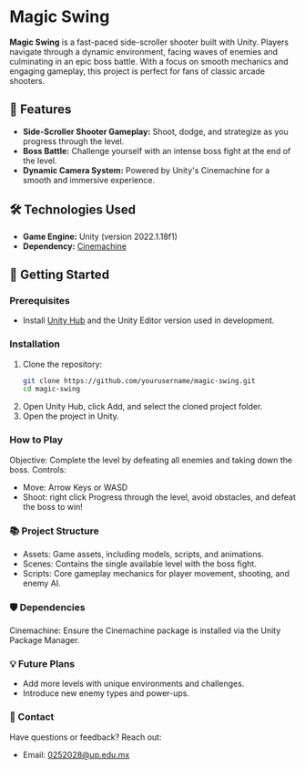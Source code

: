 # Magic Swing

**Magic Swing** is a fast-paced side-scroller shooter built with Unity. Players navigate through a dynamic environment, facing waves of enemies and culminating in an epic boss battle. With a focus on smooth mechanics and engaging gameplay, this project is perfect for fans of classic arcade shooters.

## 🌟 Features
- **Side-Scroller Shooter Gameplay:** Shoot, dodge, and strategize as you progress through the level.
- **Boss Battle:** Challenge yourself with an intense boss fight at the end of the level.
- **Dynamic Camera System:** Powered by Unity's Cinemachine for a smooth and immersive experience.

## 🛠️ Technologies Used
- **Game Engine:** Unity (version 2022.1.18f1)
- **Dependency:** [Cinemachine](https://unity.com/unity/features/editor/art-and-design/cinemachine)

## 🚀 Getting Started

### Prerequisites
- Install [Unity Hub](https://unity.com/unity-hub) and the Unity Editor version used in development.

### Installation
1. Clone the repository:
   ```bash
   git clone https://github.com/yourusername/magic-swing.git
   cd magic-swing

2. Open Unity Hub, click Add, and select the cloned project folder.
3. Open the project in Unity.


### How to Play
Objective: Complete the level by defeating all enemies and taking down the boss.
Controls:
- Move: Arrow Keys or WASD
- Shoot: right click
Progress through the level, avoid obstacles, and defeat the boss to win!

### 📚 Project Structure
- Assets: Game assets, including models, scripts, and animations.
- Scenes: Contains the single available level with the boss fight.
- Scripts: Core gameplay mechanics for player movement, shooting, and enemy AI.


### 🛡️ Dependencies
Cinemachine: Ensure the Cinemachine package is installed via the Unity Package Manager.

### 💡 Future Plans
- Add more levels with unique environments and challenges.
- Introduce new enemy types and power-ups.

### 📧 Contact
Have questions or feedback? Reach out:
- Email: 0252028@up.edu.mx



